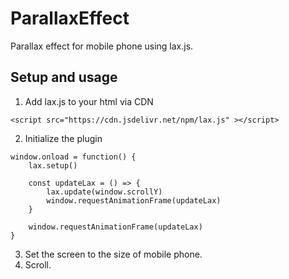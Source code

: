 # ParallaxEffect
Parallax effect for mobile phone using lax.js.
## Setup and usage
1. Add lax.js to your html via CDN
``` 
<script src="https://cdn.jsdelivr.net/npm/lax.js" ></script>
```
2. Initialize the plugin
```
window.onload = function() {
	lax.setup()

	const updateLax = () => {
		lax.update(window.scrollY)
		window.requestAnimationFrame(updateLax)
	}

	window.requestAnimationFrame(updateLax)
}
```
3. Set the screen to the size of mobile phone.
4. Scroll.
